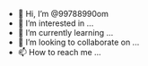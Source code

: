- 👋 Hi, I’m @99788990om
- 👀 I’m interested in ...
- 🌱 I’m currently learning ...
- 💞️ I’m looking to collaborate on ...
- 📫 How to reach me ...

<!---
99788990om/99788990om is a ✨ special ✨ repository because its `README.md` (this file) appears on your GitHub profile.
You can click the Preview link to take a look at your changes.
--->
